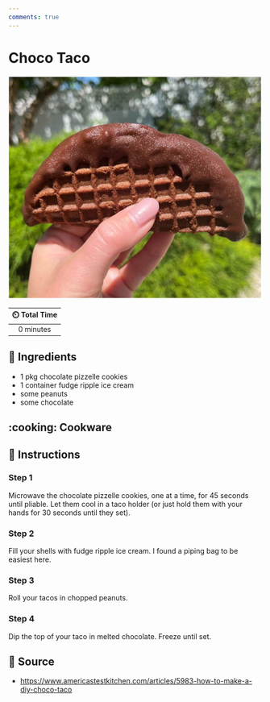 ```yaml
---
comments: true
---
```

# Choco Taco

![Choco Taco](../assets/images/choco-taco.jpg)

| :timer_clock: Total Time |
|:-----------------------: |
| 0 minutes |

## :salt: Ingredients

- 1 pkg chocolate pizzelle cookies
- 1 container fudge ripple ice cream
- some peanuts
- some chocolate

## :cooking: Cookware

## :pencil: Instructions

### Step 1

Microwave the chocolate pizzelle cookies, one at a time, for 45 seconds until pliable. Let them cool in a taco holder
(or just hold them with your hands for 30 seconds until they set).

### Step 2

Fill your shells with fudge ripple ice cream. I found a piping bag to be easiest here.

### Step 3

Roll your tacos in chopped peanuts.

### Step 4

Dip the top of your taco in melted chocolate. Freeze until set.

## :link: Source

- <https://www.americastestkitchen.com/articles/5983-how-to-make-a-diy-choco-taco>
